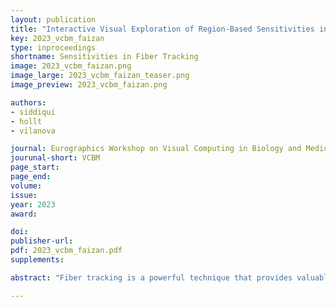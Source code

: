 ```yaml
---
layout: publication
title: "Interactive Visual Exploration of Region-Based Sensitivities in Fiber Tracking"
key: 2023_vcbm_faizan
type: inproceedings
shortname: Sensitivities in Fiber Tracking
image: 2023_vcbm_faizan.png
image_large: 2023_vcbm_faizan_teaser.png
image_preview: 2023_vcbm_faizan.png

authors:
- siddiqui
- hollt
- vilanova

journal: Eurographics Workshop on Visual Computing in Biology and Medicin
jourunal-short: VCBM
page_start:
page_end:
volume:
issue:
year: 2023
award:

doi:
publisher-url: 
pdf: 2023_vcbm_faizan.pdf
supplements:

abstract: "Fiber tracking is a powerful technique that provides valuable insights into the complex white matter structure of the human brain. However, the processing pipeline involves many sources of uncertainty, with one notable factor being the user-defined parameters that significantly influence the resulting outputs. Among these parameters, the definition of seed-points is a crucial aspect in most fiber tracking algorithms. These seed-points are determined through regions of interest (ROI) and serve as the initial points for fiber tract generation. In this work, we present an interactive technique that utilizes seed-point sensitivities to guide the definition of regions of interest (ROI). We examine various scenarios where sensitivity information can enhance the ROI definition process and provide user guidelines and recommended actions for each scenario.  Building upon this analysis, we have developed a visualization strategy that enables users to explore seed-point sensitivities effectively and facilitate the definition of optimal ROIs. We present results highlighting the benefits of the proposed visual design in the clinical pipelines."

---
```

